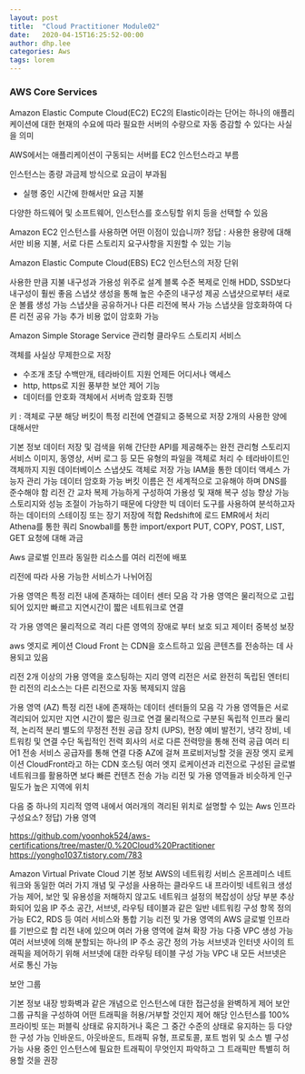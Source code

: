 ```yaml
---
layout: post
title:  "Cloud Practitioner Module02"
date:   2020-04-15T16:25:52-00:00
author: dhp.lee
categories: Aws
tags: lorem
---
```


### AWS Core Services

Amazon Elastic Compute Cloud(EC2)
EC2의 Elastic이라는 단어는 하나의 애플리케이션에 대한 현재의 수요에 따라 필요한 서버의 수량으로 자동 증감할 수 있다는 사실을 의미

AWS에서는 애플리케이션이 구동되는 서버를 EC2 인스턴스라고 부름

인스턴스는 종량 과금제 방식으로 요금이 부과됨
- 실행 중인 시간에 한해서만 요금 지불

다양한 하드웨어 및 소프트웨어, 인스턴스를 호스팅할 위치 등을 선택할 수 있음

Amazon EC2 인스턴스를 사용하면 어떤 이점이 있습니까? 
정답 : 사용한 용량에 대해서만 비용 지불, 서로 다른 스토리지 요구사항을 지원할 수 있는 기능

Amazon Elastic Compute Cloud(EBS)
EC2 인스턴스의 저장 단위

사용한 만큼 지불
내구성과 가용성 위주로 설계
블록 수준 복제로 인해 HDD, SSD보다 내구성이 훨씬 좋음
스냅샷 생성을 통해 높은 수준의 내구성 제공
스냅샷으로부터 새로운 볼륨 생성 가능
스냅샷을 공유하거나 다른 리전에 복사 가능
스냅샷을 암호화하여 다른 리전 공유 가능
추가 비용 없이 암호화 가능

Amazon Simple Storage Service
관리형 클라우드 스토리지 서비스

객체를 사실상 무제한으로 저장
- 수조개 초당 수백만개, 테라바이트 지원
언제든 어디서나 액세스
- http, https로 지원
풍부한 보안 제어 기능
- 데이터를 안호화 객체에서 서버측 암호화 진행

키 : 객체로 구분
해당 버킷이 특정 리전에 연결되고 중복으로 저장
2개의 
사용한 양에 대해서만

기본 정보
데이터 저장 및 검색을 위해 간단한 API를 제공해주는 완전 관리형 스토리지 서비스
이미지, 동영상, 서버 로그 등 모든 유형의 파일을 객체로 처리
수 테라바이트인 객체까지 지원
데이터베이스 스냅샷도 객체로 저장 가능
IAM을 통한 데이터 액세스 가능자 관리 가능
데이터 암호화 가능
버킷 이름은 전 세계적으로 고유해야 하며 DNS를 준수해야 함
리전 간 교차 복제 가능하게 구성하여 가용성 및 재해 복구 성능 향상 가능
스토리지와 성능 조절이 가능하기 때문에 다양한 빅 데이터 도구를 사용하여 분석하고자 하는 데이터의 스테이징 또는 장기 저장에 적합
Redshift에 로드
EMR에서 처리
Athena를 통한 쿼리
Snowball를 통한 import/export
PUT, COPY, POST, LIST, GET 요청에 대해 과금



Aws 글로벌 인프라
동일한 리소스를 여러 리전에 배포

리전에 따라 사용 가능한 서비스가 나뉘어짐

가용 영역은 특정 리전 내에 존재하는 데이터 센터 모음
각 가용 영역은 물리적으로 고립되어 있지만 빠르고 지연시간이 짧은 네트워크로 연결

각 가용 영역은 물리적으로 격리 다른 영역의 장애로 부터 보호 되고 제이터 중복성 보장

aws 엣지로 케이션
Cloud Front 는 CDN을 호스트하고 있음
콘텐츠를 전송하는 데 사용되고 있음

리전
    2개 이상의 가용 영역을 호스팅하는 지리 영역
    리전은 서로 완전히 독립된 엔터티
    한 리전의 리소스는 다른 리전으로 자동 복제되지 않음

가용 영역 (AZ)
    특정 리전 내에 존재하는 데이터 센터들의 모음
    각 가용 영역들은 서로 격리되어 있지만 지연 시간이 짧은 링크로 연결
    물리적으로 구분된 독립적 인프라
    물리적, 논리적 분리
    별도의 무정전 전원 공급 장치 (UPS), 현장 예비 발전기, 냉각 장비, 네트워킹 및 연결 수단
    독립적인 전력 회사의 서로 다른 전력망을 통해 전력 공급
    여러 티어1 전송 서비스 공급자를 통해 연결
    다중 AZ에 걸쳐 프로비저닝할 것을 권장
    엣지 로케이션
    CloudFront라고 하는 CDN 호스팅
    여러 엣지 로케이션과 리전으로 구성된 글로벌 네트워크를 활용하면 보다 빠른 컨텐츠 전송 가능
    리전 및 가용 영역들과 비슷하게 인구 밀도가 높은 지역에 위치

다음 중 하나의 지리적 영역 내에서 여러개의 격리된 위치로 설명할 수 있는 Aws 인프라 구성요소?
정답) 가용 영역

https://github.com/yoonhok524/aws-certifications/tree/master/0.%20Cloud%20Practitioner
https://yongho1037.tistory.com/783


Amazon Virtual Private Cloud
기본 정보
AWS의 네트워킹 서비스
온프레미스 네트워크와 동일한 여러 가지 개념 및 구성을 사용하는 클라우드 내 프라이빗 네트워크 생성 가능
제어, 보안 및 유용성을 저해하지 않고도 네트워크 설정의 복잡성이 상당 부분 추상화되어 있음
IP 주소 공간, 서브넷, 라우팅 테이블과 같은 일반 네트워킹 구성 항목 정의 가능
EC2, RDS 등 여러 서비스와 통합
기능
리전 및 가용 영역의 AWS 글로벌 인프라를 기반으로 함
리전 내에 있으며 여러 가용 영역에 걸쳐 확장 가능
다중 VPC 생성 가능
여러 서브넷에 의해 분할되는 하나의 IP 주소 공간 정의 가능
서브넷과 인터넷 사이의 트래픽을 제어하기 위해 서브넷에 대한 라우팅 테이블 구성 가능
VPC 내 모든 서브넷은 서로 통신 가능

보안 그룹

기본 정보
내장 방화벽과 같은 개념으로 인스턴스에 대한 접근성을 완벽하게 제어
보안 그룹 규칙을 구성하여 어떤 트래픽을 허용/거부할 것인지 제어
해당 인스턴스를 100% 프라이빗 또는 퍼블릭 상태로 유지하거나 혹은 그 중간 수준의 상태로 유지하는 등 다양한 구성 가능
인바운드, 아웃바운드, 트래픽 유형, 프로토콜, 포트 범위 및 소스 별 구성 가능
사용 중인 인스턴스에 필요한 트래픽이 무엇인지 파악하고 그 트래픽만 특별히 허용할 것을 권장